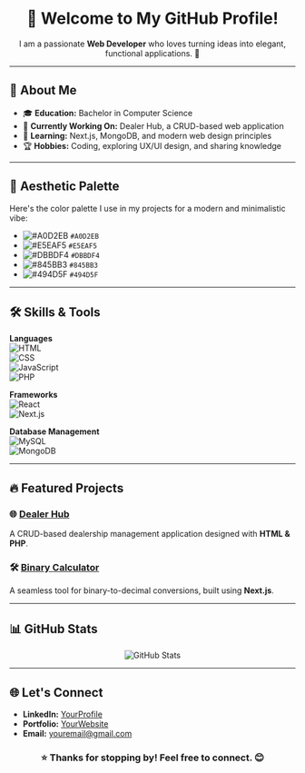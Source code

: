 <h1 align="center">👋 Welcome to My GitHub Profile!</h1>

<p align="center">
I am a passionate <strong>Web Developer</strong> who loves turning ideas into elegant, functional applications. 🚀
</p>

---

## 🌟 About Me  
- 🎓 **Education:** Bachelor in Computer Science  
- 💼 **Currently Working On:** Dealer Hub, a CRUD-based web application  
- 🌱 **Learning:** Next.js, MongoDB, and modern web design principles  
- 🏆 **Hobbies:** Coding, exploring UX/UI design, and sharing knowledge  

---

## 🎨 Aesthetic Palette  

Here's the color palette I use in my projects for a modern and minimalistic vibe:  

- ![#A0D2EB](https://via.placeholder.com/15/A0D2EB/A0D2EB.png) `#A0D2EB`  
- ![#E5EAF5](https://via.placeholder.com/15/E5EAF5/E5EAF5.png) `#E5EAF5`  
- ![#DBBDF4](https://via.placeholder.com/15/DBBDF4/DBBDF4.png) `#DBBDF4`  
- ![#845BB3](https://via.placeholder.com/15/845BB3/845BB3.png) `#845BB3`  
- ![#494D5F](https://via.placeholder.com/15/494D5F/494D5F.png) `#494D5F`  

---

## 🛠 Skills & Tools  

**Languages**  
![HTML](https://img.shields.io/badge/HTML-A0D2EB?style=flat-square&logo=html5&logoColor=white)  
![CSS](https://img.shields.io/badge/CSS-E5EAF5?style=flat-square&logo=css3&logoColor=black)  
![JavaScript](https://img.shields.io/badge/JavaScript-DBBDF4?style=flat-square&logo=javascript&logoColor=black)  
![PHP](https://img.shields.io/badge/PHP-845BB3?style=flat-square&logo=php&logoColor=white)  

**Frameworks**  
![React](https://img.shields.io/badge/React-A0D2EB?style=flat-square&logo=react&logoColor=black)  
![Next.js](https://img.shields.io/badge/Next.js-494D5F?style=flat-square&logo=next.js&logoColor=white)  

**Database Management**  
![MySQL](https://img.shields.io/badge/MySQL-494D5F?style=flat-square&logo=mysql&logoColor=white)  
![MongoDB](https://img.shields.io/badge/MongoDB-DBBDF4?style=flat-square&logo=mongodb&logoColor=white)  

---

## 🔥 Featured Projects  

### 🌐 [**Dealer Hub**](https://github.com/YourUsername/dealer-hub)  
A CRUD-based dealership management application designed with **HTML & PHP**.  

### 🛠 [**Binary Calculator**](https://github.com/YourUsername/binary-calculator)  
A seamless tool for binary-to-decimal conversions, built using **Next.js**.  

---

## 📊 GitHub Stats  

<p align="center">
<img src="https://github-readme-stats.vercel.app/api?username=Bombe-19&show_icons=true&theme=radical" alt="GitHub Stats" />
</p>

---

## 🌐 Let's Connect  

- **LinkedIn:** [YourProfile](https://linkedin.com/in/yourprofile)  
- **Portfolio:** [YourWebsite](https://yourportfolio.com)  
- **Email:** [youremail@gmail.com](mailto:youremail@gmail.com)  

<h3 align="center">⭐ Thanks for stopping by! Feel free to connect. 😊</h3>
